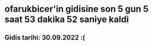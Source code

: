 # ofarukbicer'in gidisine son 5 gun 5 saat 53 dakika 52 saniye kaldi

## Gidis tarihi: 30.09.2022 :(